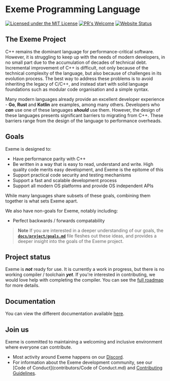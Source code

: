 <!-- Part of the Exeme language project, under the MIT license. See '/LICENSE' for license information. SPDX-License-Identifier: MIT License. -->

# Exeme Programming Language

[![Licensed under the MIT License](https://img.shields.io/badge/License-MIT-blue.svg)](https://github.com/skifli/exeme/blob/master/LICENSE)
[![PR's Welcome](https://img.shields.io/badge/PRs%20-welcome-brightgreen.svg)](https://github.com/skifli/exeme/pulls)
[![Website Status](https://img.shields.io/website?down_message=offline&up_message=online&url=https%3A%2F%2Fskifli.github.io%2Fexeme)](https://skifli.github.io/exeme)

## The Exeme Project

C++ remains the dominant language for performance-critical software. However, it is struggling to keep up with the needs of modern developers, in no small part due to the accumulation of decades of technical debt. Incremental improvement of C++ is difficult, not only because of the technical complexity of the language, but also because of challenges in its evolution process. The best way to address these problems is to avoid inheriting the legacy of C/C++, and instead start with solid language foundations such as modular code organisation and a simple syntax.

Many modern languages already provide an excellent developer experience - **Go**, **Rust** and **Kotlin** are examples, among many others. Developers who ***can*** use one of these languages ***should*** use them. However, the design of these languages presents significant barriers to migrating from C++. These barriers range from the design of the language to performance overheads.

## Goals

Exeme is designed to:

* Have performance parity with C++
* Be written in a way that is easy to read, understand and write. High quality code merits easy development, and Exeme is the epitome of this
* Support practical code security and testing mechanisms
* Support a fast and scalable development process
* Support all modern OS platforms and provide OS independent APIs

While many languages share subsets of these goals, combining them together is what sets Exeme apart.

We also have non-goals for Exeme, notably including:

* Perfect backwards / forwards compatability

> **Note** If you are interested in a deeper understanding of our goals, the [**`docs/project/goals.md`**](docs/project/goals.md) file fleshes out these ideas, and provides a deeper insight into the goals of the Exeme project.

## Project status

Exeme is ***not*** ready for use. It is currently a work in progress, but there is no working compiler / toolchain ***yet***. If you're interested in contributing, we would love help with completing the compiler. You can see the [full roadmap](/docs/project/roadmap.md) for more details.

## Documentation

You can view the different documentation available [here](docs/).

## Join us

Exeme is committed to maintaining a welcoming and inclusive environment where everyone can contribute.

* Most activity around Exeme happens on our [Discord](https://discord.gg/9SCfXMZKSf).
* For information about the Exeme development community, see our [Code of Conduct](contributors/Code of Conduct.md) and [Contributing Guidelines](contributors/Contributing.md).